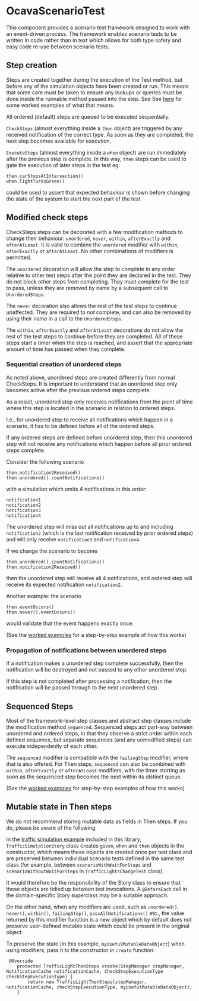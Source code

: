 # OcavaScenarioTest

This component provides a scenario test framework designed to work with an event-driven process.
The framework enables scenario tests to be written in code rather than in text which allows for both type safety and easy code re-use between scenario tests.

## Step creation

Steps are created together during the execution of the Test method, but before any of the simulation objects have been created or run.  This means that some care must be taken to ensure any lookups or queries must be done inside the runnable method passed into the step.
See See [here](EXAMPLE_SCENARIO_TEST.md) for some worked examples of what that means.

All ordered (default) steps are queued to be executed sequentially.

`CheckSteps` (almost everything inside a `then` object) are triggered by any received notification of the correct type.  As soon as they are completed, the next step becomes available for execution.

`ExecuteSteps` (almost everything inside a `when` object) are run immediately after the previous step is complete.  In this way, `then` steps can be used to gate the execution of later steps in the test eg

```
then.carStopsAtIntersection()
when.lightTurnsGreen()
```

could be used to assert that expected behaviour is shown before changing the state of the system to start the next part of the test.

## Modified check steps

CheckSteps steps can be decorated with a few modification methods to change their behaviour:
`unordered`, `never`, `within`, `afterExactly` and `afterAtLeast`.
It is valid to combine the `unordered` modifier with `within`, `afterExactly` or `afterAtLeast`.
No other combinations of modifiers is permitted.

The `unordered` decoration will allow the step to complete in any order relative to other test steps
after the point they are declared in the test. They do not block other steps from 
completing. They must complete for the test to pass, unless they are removed by name
by a subsequent call to `UnorderedSteps`.

The `never` decoration also allows the rest of the test steps to continue unaffected.
They are required to *not* complete, and can also be removed by using their name in a
call to the `UnorderedSteps`.

The `within`, `afterExactly` and `afterAtLeast` decorations do not allow the rest of
the test steps to continue before they are completed.
All of these steps start a timer when the step is reached, and assert that the
appropriate amount of time has passed when they complete.

### Sequential creation of unordered steps

As noted above, unordered steps are created differently from normal CheckSteps. It is important to understand that an unordered step only becomes active after the previous ordered steps complete.

As a result, unordered step only receives notifications from the point of time where this step is located in the scenario in relation to ordered steps.

I.e., for unordered step to receive all notifications which happen in a scenario, it has to be defined before all of the ordered steps.

If any ordered steps are defined before unordered step, then this unordered step will not receive any notifications which happen before all prior ordered steps complete.

Consider the following scenario
```
then.notification2Received()
then.unordered().countNotifications()
```
with a simulation which emits 4 notifications in this order:
```
notification1
notification2
notification3
notification4
```
The unordered step will miss out all notifications up to and including `notification2` (which is the last notification 
received by prior ordered steps) and will only receive `notification3` and `notification4`.

If we change the scenario to become
```
then.unordered().countNotifications()
then.notification2Received()
```
then the unordered step will receive all 4 notifications, and ordered step will receive its expected notification `notification2`.

Another example: the scenario
```
then.eventOccurs()
then.never().eventOccurs()
```
would validate that the event happens exactly once.

(See the [worked examples](EXAMPLE_UNORDERED_STEPS.md) for a step-by-step example of how this works)

### Propagation of notifications between unordered steps

If a notification makes a unordered step complete successfully, then the notification will be destroyed and not passed to
any other unordered step.

If this step is not completed after processing a notification, then the notification will be passed through to
the next unordered step.

## Sequenced Steps

Most of the framework-level step classes and abstract step classes include the modification method
`sequenced`.  Sequenced steps act part-way between unordered and ordered steps, in that they observe
a strict order within each defined sequence, but separate sequences (and any unmodified steps) can
execute independently of each other.

The `sequenced` modifier is compatible with the `failingStep` modifier, where that is also offered.
For Then steps, `sequenced` can also be combined with `within`, `afterExactly` or `afterAtLeast`
modifiers, with the timer starting as soon as the sequenced step becomes the next within its
distinct queue.

(See the [worked examples](EXAMPLE_SEQUENCED_STEPS.md) for step-by-step examples of how this works)

## Mutable state in Then steps

We do not recommend storing mutable data as fields in Then steps. If you do, please be aware of the following.

In the [traffic simulation example](TrafficLightSimulation/) included in this library, `TrafficSimulationStory` class creates `given`, `when` and `then` objects
in the constructor, which means these objects are created once per test class and are preserved between
individual scenario tests defined in the same test class
(for example, between `scenarioWithWaitForSteps` and `scenarioWithoutWaitForSteps` in `TrafficLightsChangeTest` class).

It would therefore be the responsibility of the Story class to ensure that these objects are tidied up between test invocations.
A `@BeforeEach` call in the domain-specific Story superclass may be a suitable approach.

On the other hand, when any modifiers are used, such as `unordered()`, `never()`,
`within()`, `failingStep()`, `passAllNotifications()` etc., the value returned by 
this modifier function is a new object which by default does not preserve user-defined mutable
state which could be present in the original object.

To preserve the state (in this example, `myUsefulMutableDataObject`) when using modifiers, pass it to the constructor
in `create` function:
```
 @Override
    protected TrafficLightThenSteps create(StepManager stepManager, NotificationCache notificationCache, CheckStepExecutionType checkStepExecutionType) {
        return new TrafficLightThenSteps(stepManager, notificationCache, checkStepExecutionType, myUsefulMutableDataObject);
    }
```